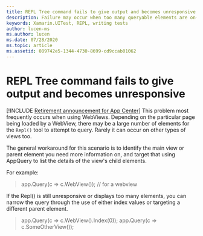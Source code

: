 ```yaml
---
title: REPL Tree command fails to give output and becomes unresponsive on complex views
description: Failure may occur when too many queryable elements are on-screen
keywords: Xamarin.UITest, REPL, writing tests
author: lucen-ms
ms.author: lucen
ms.date: 07/28/2020
ms.topic: article
ms.assetid: 089742e5-1344-4730-8699-cd9ccab01062
---
```


# REPL Tree command fails to give output and becomes unresponsive
[!INCLUDE [Retirement announcement for App Center](../../../../includes/retirement.md)]
This problem most frequently occurs when using WebViews. Depending on the particular page being loaded by a WebView, there may be a large number of elements for the `Repl()` tool to attempt to query. Rarely it can occur on other types of views too.

The general workaround for this scenario is to identify the main view or parent element you need more information on, and target that using AppQuery to list the details of the view's child elements. 

For example:
> app.Query(c => c.WebView()); // for a webview

If the Repl() is still unresponsive or displays too many elements, you can narrow the query through the use of either index values or targeting a different parent element.

> app.Query(c => c.WebView().Index(0));
> app.Query(c => c.SomeOtherView());